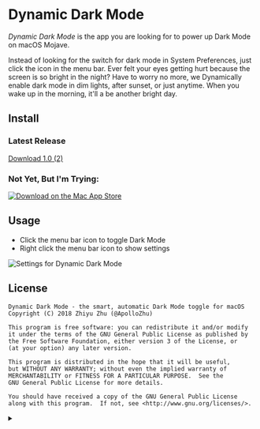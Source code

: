 <h1>
Dynamic Dark Mode
<!--
<a style="float:right" target="_blank" href="https://itunes.apple.com/app/id1437090290">
<img alt="Download on the Mac App Store" src="http://developer.apple.com/app-store/marketing/guidelines/images/badge-download-on-the-mac-app-store.svg"></a>
-->
</h1>

*Dynamic Dark Mode* is the app you are looking for to power up Dark Mode on macOS Mojave.

Instead of looking for the switch for dark mode in System Preferences, just click the icon in the menu bar. Ever felt your eyes getting hurt because the screen is so bright in the night? Have to worry no more, we Dynamically enable dark mode in dim lights, after sunset, or just anytime. When you wake up in the morning, it'll a be another bright day.

## Install

### Latest Release

[Download 1.0 (2)](https://github.com/ApolloZhu/Dynamic-Dark-Mode/releases/download/1.0.2/Dynamic.zip)

### Not Yet, But I'm Trying:

[![Download on the Mac App Store](http://developer.apple.com/app-store/marketing/guidelines/images/badge-download-on-the-mac-app-store.svg)](https://itunes.apple.com/app/id1437090290)

## Usage

- Click the menu bar icon to toggle Dark Mode
- Right click the menu bar icon to show settings

![Settings for Dynamic Dark Mode](https://user-images.githubusercontent.com/10842684/45924686-60bad000-bed4-11e8-960c-1264de24f314.png)

## License

```
Dynamic Dark Mode - the smart, automatic Dark Mode toggle for macOS
Copyright (C) 2018 Zhiyu Zhu (@ApolloZhu)

This program is free software: you can redistribute it and/or modify
it under the terms of the GNU General Public License as published by
the Free Software Foundation, either version 3 of the License, or
(at your option) any later version.

This program is distributed in the hope that it will be useful,
but WITHOUT ANY WARRANTY; without even the implied warranty of
MERCHANTABILITY or FITNESS FOR A PARTICULAR PURPOSE.  See the
GNU General Public License for more details.

You should have received a copy of the GNU General Public License
along with this program.  If not, see <http://www.gnu.org/licenses/>.
```

<details>
<summary></summary>

<script type="text/javascript">
  window.onload = function () {
    document.getElementsByClassName("project-name")[0].innerHTML = "Dynamic Dark Mode";
  }
</script>

</details>
